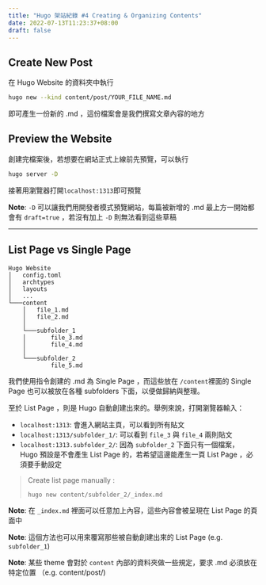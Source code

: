 ```yaml
---
title: "Hugo 架站紀錄 #4 Creating & Organizing Contents"
date: 2022-07-13T11:23:37+08:00
draft: false
---
```

## Create New Post
在 Hugo Website 的資料夾中執行
```bash
hugo new --kind content/post/YOUR_FILE_NAME.md
```
即可產生一份新的 .md ，這份檔案會是我們撰寫文章內容的地方

## Preview the Website
創建完檔案後，若想要在網站正式上線前先預覽，可以執行
```bash
hugo server -D
```
接著用瀏覽器打開`localhost:1313`即可預覽

**Note**: `-D` 可以讓我們用開發者模式預覽網站，每篇被新增的 .md 最上方一開始都會有 `draft=true` ，若沒有加上 `-D` 則無法看到這些草稿

---
## List Page vs Single Page
```
Hugo Website
│   config.toml
│   archtypes
│   layouts
│   ...
└───content
    │   file_1.md
    │   file_2.md
    │
    └───subfolder_1
    │       file_3.md
    │       file_4.md
    │   
    └───subfolder_2
            file_5.md

```
我們使用指令創建的 .md 為 Single Page ，而這些放在 `/content`裡面的 Single Page 也可以被放在各種 subfolders 下面，以便做歸納與整理。

至於 List Page ，則是 Hugo 自動創建出來的。舉例來說，打開瀏覽器輸入：
- `localhost:1313`: 會進入網站主頁，可以看到所有貼文
- `localhost:1313/subfolder_1/`: 可以看到 `file_3` 與 `file_4` 兩則貼文
- `localhost:1313.subfolder_2/`: 因為 `subfolder_2` 下面只有一個檔案， Hugo 預設是不會產生 List Page 的，若希望這邊能產生一頁 List Page ，必須要手動設定

> Create list page manually :
>
> ```bash
> hugo new content/subfolder_2/_index.md
> ```

**Note**: 在 `_index.md` 裡面可以任意加上內容，這些內容會被呈現在 List Page 的頁面中

**Note**: 這個方法也可以用來覆寫那些被自動創建出來的 List Page (e.g. `subfolder_1`)

**Note**: 某些 theme 會對於 `content` 內部的資料夾做一些規定，要求 .md 必須放在特定位置 （e.g. content/post/)